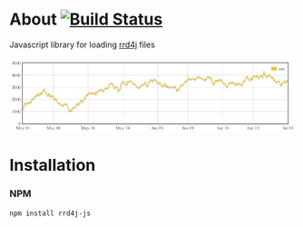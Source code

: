 # About [![Build Status](https://travis-ci.org/dernasherbrezon/rrd4j-js.svg?branch=master)](https://travis-ci.org/dernasherbrezon/rrd4j-js)

Javascript library for loading [rrd4j](https://github.com/rrd4j/rrd4j) files

![sample](sample.png)

# Installation

### NPM

	npm install rrd4j-js
